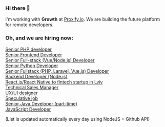 ### Hi there 👋

I'm working with **Growth** at [Proxify.io](https://proxify.io/). We are building the future platform for remote developers. 

### Oh, and we are hiring now:

<!-- dev -->
<a href="https://career.proxify.io/jobs/943401" target="_blank">Senior PHP developer</a> <br />[Senior Frontend Developer](https://career.proxify.io/jobs/938367) <br />[Senior Full-stack (Vue/Node.js) Developer](https://career.proxify.io/jobs/937170) <br />[Senior Python Developer](https://career.proxify.io/jobs/936269) <br />[Senior Fullstack (PHP, Laravel, Vue.js) Developer](https://career.proxify.io/jobs/924648) <br />[Backend Developer (Node.js)](https://career.proxify.io/jobs/897078) <br />[React.js/React Native to fintech startup in Lviv](https://career.proxify.io/jobs/862722) <br />[Technical Sales Manager](https://career.proxify.io/jobs/815697) <br />[UX/UI designer](https://career.proxify.io/jobs/783497) <br />[Speculative job](https://career.proxify.io/jobs/290430) <br />[Senior Java Developer (part-time)](https://career.proxify.io/jobs/271850) <br />[JavaScript Developer](https://career.proxify.io/jobs/155255) <br />
<!-- devend -->

(List is updated automatically every day using NodeJS + Github API)
